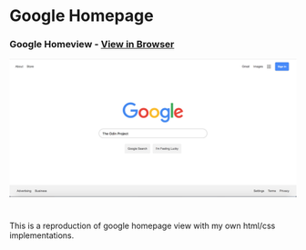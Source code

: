 # Google Homepage

### Google Homeview - [View in Browser](https://sihoonathan.github.io/google-homepage/)

![Screenshot](assets/img/screenshot.png)

#
This is a reproduction of google homepage view with my own html/css implementations.

